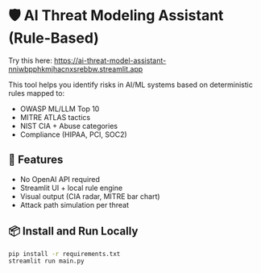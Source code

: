 # 🛡️ AI Threat Modeling Assistant (Rule-Based)

Try this here:
https://ai-threat-model-assistant-nniwbpphkmjhacnxsrebbw.streamlit.app


This tool helps you identify risks in AI/ML systems based on deterministic rules mapped to:

- OWASP ML/LLM Top 10
- MITRE ATLAS tactics
- NIST CIA + Abuse categories
- Compliance (HIPAA, PCI, SOC2)

## 🚀 Features

- No OpenAI API required
- Streamlit UI + local rule engine
- Visual output (CIA radar, MITRE bar chart)
- Attack path simulation per threat

## 📦 Install and Run Locally

```bash
pip install -r requirements.txt
streamlit run main.py

